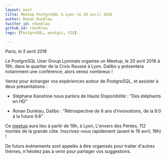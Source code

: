```yaml
---
layout: post
title: Meetup PostgreSQL à Lyon le 20 avril 2016
author: Ronan Dunklau
twitter_id: rdunklau  
github_id: rdunklau
tags: [PostgreSQL, postgis, SIG]

---
```

*Paris, le 5 avril 2016*

Le PostgreSQL User Group Lyonnais organise un Meetup, le 20 avril 2016 à 19h, dans le quartier de la Croix Rousse à Lyon. Dalibo y présentera notamment une conférence, alors venez nombreux !


<!--MORE-->

Venez pour échanger vos expériences autour de PostgreSQL, et assister à deux présentations :

  * Stéphane Kanshine nous parlera de Haute Disponibilité : "Des éléphants en HD"

  * Ronan Dunklau, Dalibo : "Rétrospective de 6 ans d'innovations, de la 9.0 à la future 9.6"

Ce [meetup](http://www.meetup.com/fr-FR/PostgreSQL-User-Group-Lyon/events/230034143/?eventId=230034143) aura lieu à partir de 19h, à Lyon, L'envers des Pentes, 112 montée de la grande côte. Inscrivez-vous rapidement (avant le 19 avril, 19h) !

De futurs évènements sont appelés à être organisés pour traiter d'autres thèmes, n'hésitez pas à venir pour partager vos suggestions.
